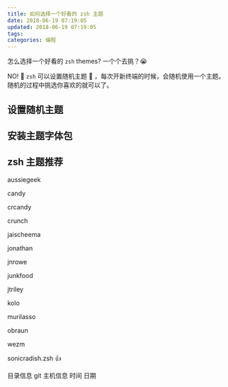 ```yaml
---
title: 如何选择一个好看的 zsh 主题
date: 2018-06-19 07:19:05
updated: 2018-06-19 07:19:05
tags:
categories: 编程
---
```


怎么选择一个好看的 `zsh` themes? 一个个去挑？😭

NO! 💯 `zsh` 可以设置随机主题 🎨 ，每次开新终端的时候，会随机使用一个主题。随机的过程中挑选你喜欢的就可以了。

## 设置随机主题
## 安装主题字体包
## zsh 主题推荐

aussiegeek

candy

crcandy

crunch

jaischeema

jonathan

jnrowe

junkfood

jtriley

kolo

murilasso

obraun

wezm

sonicradish.zsh 👍

目录信息 git 主机信息 时间 日期





